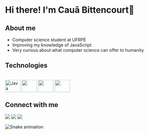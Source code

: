 # Hi there! I'm Cauã Bittencourt👾
## About me 
<ul>
  <li>Computer science student at UFRPE</li>
  <li>Improving my knowledge of JavaScript</li>
  <li>Very curious about what computer science can offer to humanity</li>
</ul>
  
## Technologies
<div style="display: inline_block"><br>
  <img align="center" alt="Java" height="40" width="50" src="https://cdn.jsdelivr.net/gh/devicons/devicon/icons/java/java-original.svg" />
  <img align="center" alt"CSS3" height="40" width="50" src="https://cdn.jsdelivr.net/gh/devicons/devicon/icons/css3/css3-original.svg" />
  <img align="center" alt"HTML5" height="40" width="50" src="https://cdn.jsdelivr.net/gh/devicons/devicon/icons/html5/html5-original.svg" />
  <img align="center" alt"JavaScript" height="40" width="50" src="https://cdn.jsdelivr.net/gh/devicons/devicon/icons/javascript/javascript-original.svg" />
    </div>

 ## Connect with me
<div>
  <a href="mailto: caua.fb@hotmail.com"><img src="https://img.shields.io/badge/Microsoft_Outlook-0078D4?style=for-the-badge&logo=microsoft-outlook&logoColor=white" target="_blank"></a>
  <a href="www.linkedin.com/in/caubitten/" target="_blank"><img src="https://img.shields.io/badge/LinkedIn-0077B5?style=for-the-badge&logo=linkedin&logoColor=white" target="_blank"></a>
  <a href="https://www.instagram.com/caubitten/" target="_blank"><img src="https://img.shields.io/badge/Instagram-E4405F?style=for-the-badge&logo=instagram&logoColor=white" target="_blank"></a>
  </div>
  
  ![Snake animation](https://github.com/CauBitten/CauBitten/blob/output/github-contribution-grid-snake.svg)
          
